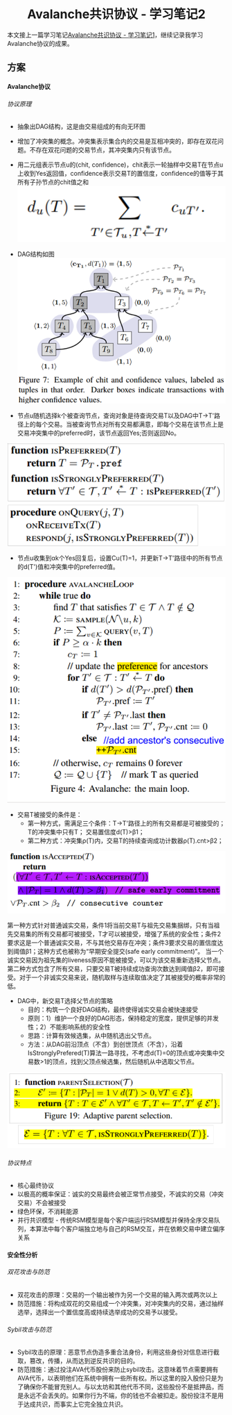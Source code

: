 
# <center>Avalanche共识协议 - 学习笔记2</center>

本文接上一篇学习笔记[Avalanche共识协议 - 学习笔记1](https://github.com/smallfat/smallfat.github.io/edit/master/Avalanche%E7%99%BD%E7%9A%AE%E4%B9%A6%E5%AD%A6%E4%B9%A0%E7%AC%94%E8%AE%B0.md)，继续记录我学习Avalanche协议的成果。

## 方案
#### Avalanche协议
###### 协议原理
- 抽象出DAG结构，这是由交易组成的有向无环图
- 增加了冲突集的概念。冲突集表示集合内的交易是互相冲突的，即存在双花问题。不存在双花问题的交易节点，其冲突集内只有该节点。
- 用二元组表示节点u的(chit, confidence)，chit表示一轮抽样中交易T在节点u上收到Yes返回值，confidence表示交易T的置信度，confidence的值等于其所有子孙节点的chit值之和
![enter description here](./images/Screenshot_from_2020-03-18_10-39-23.png)

- DAG结构如图
![enter description here](./images/Screenshot_from_2020-03-18_10-39-11.png)

- 节点u随机选择k个被查询节点，查询对象是待查询交易T以及DAG中T->T'路径上的每个交易。当被查询节点对所有交易都满意，即每个交易在该节点上是交易冲突集中的preferred时，该节点返回Yes;否则返回No。

![enter description here](./images/Screenshot_from_2020-03-18_10-39-00.png)

- 节点u收集到αk个Yes回复后，设置Cu(T)=1，并更新T->T'路径中的所有节点的d(T')值和冲突集中的preferred值。

![enter description here](./images/Screenshot_from_2020-03-18_10-38-49.png)

- 交易T被接受的条件是：
	- 第一种方式，需满足三个条件：T->T'路径上的所有交易都是可被接受的；T的冲突集中只有T； 交易置信度d(T)>β1；
	- 第二种方式：冲突集ρ(T)内，交易T的持续查询成功计数器ρ(T).cnt>β2；

![enter description here](./images/Screenshot_from_2020-03-18_10-38-37.png)

第一种方式针对普通诚实交易，条件1将当前交易T与祖先交易集捆绑，只有当祖先交易集的所有交易都可被接受，T才可以被接受，增强了系统的安全性；条件2要求这是一个普通诚实交易，不与其他交易存在冲突；条件3要求交易的置信度达到阈值β1；这种方式也被称为“早期安全提交(safe early commitment)”。
当一个诚实交易因为祖先集的liveness原因不能被接受，可以为该交易重新选择父节点。
第二种方式包含了所有交易，只要交易T被持续成功查询次数达到阈值β2，即可接受。对于一个非诚实交易来说，随机取样与连续取值决定了其被接受的概率非常的低。



- DAG中，新交易T选择父节点的策略
	- 目的：构筑一个良好DAG结构，最终使得诚实交易会被快速接受
	- 原则：1）维护一个良好的DAG形态，保持稳定的宽度，提供足够的并发性；2）不能影响系统的安全性
	- 思路：计算有效候选集，从中随机选出父节点。
	- 方法：从DAG前沿顶点（不含）到创世顶点（不含），沿着IsStronglyPrefered(T)算法一路寻找，不考虑d(T)=0的顶点或冲突集中交易数>1的顶点，找到父顶点候选集，然后随机从中选取父节点。

![enter description here](./images/Screenshot_from_2020-03-18_10-38-17.png)

###### 协议特点
- 核心最终协议
- 以极高的概率保证：诚实的交易最终会被正常节点接受，不诚实的交易（冲突交易）不会被接受
- 绿色环保，不消耗能源
- 并行共识模型 - 传统RSM模型是每个客户端运行RSM模型并保持全序交易队列，本算法中每个客户端独立地与自己的RSM交互，并在依赖交易中建立偏序关系

#### 安全性分析
###### 双花攻击与防范
- 双花攻击的原理：交易的一个输出被作为另一个交易的输入两次或两次以上
- 防范措施：将构成双花的交易组成一个冲突集，对冲突集内的交易，通过抽样选举，选择出一个置信度高或持续选举成功的交易予以接受。

###### Sybil攻击与防范
- Sybil攻击的原理：恶意节点伪造多重合法身份，利用这些身份对信息进行截取，篡改，传播，从而达到逆反共识的目的。
- 防范措施：通过投注AVA代币股份来防止sybil攻击。这意味着节点需要拥有AVA代币，以表明他们在系统中拥有一些所有权。所以这里的投入股份只是为了确保你不能冒充别人。与以太坊和其他代币不同，这些股份不是抵押品，而是永远不会丢失的。如果你行为不端，你的钱也不会被扣走。股份投注不是用于达成共识，而事实上它完全独立共识。
